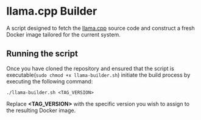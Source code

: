 # llama.cpp Builder

A script designed to fetch the [llama.cpp](https://github.com/ggerganov/llama.cpp) source code and construct a fresh Docker image tailored for the current system.

## Running the script

Once you have cloned the repository and ensured that the script is executable(```sudo chmod +x llama-builder.sh```) initiate the build process by executing the following command:

```./llama-builder.sh <TAG_VERSION>```

Replace **<TAG_VERSION>** with the specific version you wish to assign to the resulting Docker image.

